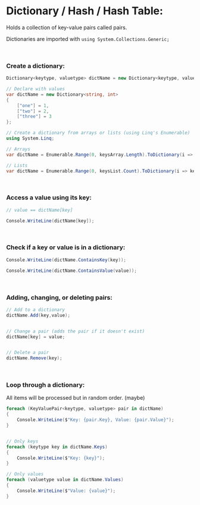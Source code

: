 # Dictionary / Hash / Hash Table:
Holds a collection of key-value pairs called pairs.

Dictionaries are imported with ```using System.Collections.Generic;```

<br>

### Create a dictionary:
```c#
Dictionary<keytype, valuetype> dictName = new Dictionary<keytype, valuetype>();
```
```c#
// Declare with values
var dictName = new Dictionary<string, int>
{
    ["one"] = 1,
    ["two"] = 2,
    ["three"] = 3
};
```
```c#
// Create a dictionary from arrays or lists (using Linq's Enumerable)
using System.Linq;

// Arrays
var dictName = Enumerable.Range(0, keysArray.Length).ToDictionary(i => keysArray[i], i => valuesArray[i]);

// Lists
var dictName = Enumerable.Range(0, keysList.Count).ToDictionary(i => keysList[i], i => valuesList[i]);
```

<br>

### Access a value using its key:
```c#
// value == dictName[key]

Console.WriteLine(dictName[key]);
```

<br>

### Check if a key or value is in a dictionary:
```c#
Console.WriteLine(dictName.ContainsKey(key));

Console.WriteLine(dictName.ContainsValue(value));
```

<br>

### Adding, changing, or deleting pairs:
```c#
// Add to a dictionary
dictName.Add(key,value);


// Change a pair (adds the pair if it doesn't exist)
dictName[key] = value;


// Delete a pair
dictName.Remove(key);
```

<br>

### Loop through a dictionary:
All items will be processed but in random order. (maybe)
```c#
foreach (KeyValuePair<keytype, valuetype> pair in dictName)
{
    Console.WriteLine($"Key: {pair.Key}, Value: {pair.Value}");
}


// Only keys
foreach (keytype key in dictName.Keys)
{
    Console.WriteLine($"Key: {key}");
}

// Only values
foreach (valuetype value in dictName.Values)
{
    Console.WriteLine($"Value: {value}");
}
```
